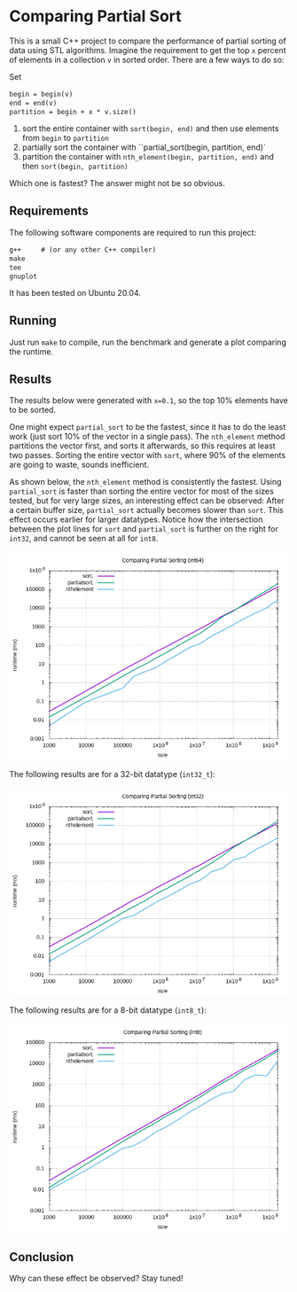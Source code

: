 # Comparing Partial Sort

This is a small C++ project to compare the performance of partial sorting of data using STL algorithms. Imagine the requirement to get the top `x` percent of elements in a collection `v` in sorted order. There are a few ways to do so:

Set
```
begin = begin(v)
end = end(v)
partition = begin + x * v.size()
```

1. sort the entire container with `sort(begin, end)` and then use elements from `begin` to `partition`
2. partially sort the container with ``partial_sort(begin, partition, end)`
3. partition the container with `nth_element(begin, partition, end)` and then `sort(begin, partition)`

Which one is fastest? The answer might not be so obvious.

## Requirements

The following software components are required to run this project:
```
g++     # (or any other C++ compiler)
make
tee
gnuplot
```

It has been tested on Ubuntu 20.04.

## Running

Just run `make` to compile, run the benchmark and generate a plot comparing the runtime.

## Results

The results below were generated with `x=0.1`, so the top 10% elements have to be sorted.

One might expect `partial_sort` to be the fastest, since it has to do the least work (just sort 10% of the vector in a single pass). The `nth_element` method
partitions the vector first, and sorts it afterwards, so this requires at least two passes. Sorting the entire vector with `sort`, where 90% of the elements are
going to waste, sounds inefficient.

As shown below, the `nth_element` method is consistently the fastest. Using `partial_sort` is faster than sorting the entire vector for most of the sizes
tested, but for very large sizes, an interesting effect can be observed: After a certain buffer size, `partial_sort` actually becomes slower than `sort`. This effect occurs earlier for larger datatypes. Notice how the intersection between the plot lines for `sort` and `partial_sort` is further on the right for `int32`, and cannot be seen at all for `int8`.

![int64](doc/plot_int64.png "int64")

The following results are for a 32-bit datatype (`int32_t`):

![int32](doc/plot_int32.png "int32")

The following results are for a 8-bit datatype (`int8_t`):

![int8](doc/plot_int8.png "int8")

## Conclusion

Why can these effect be observed? Stay tuned!
